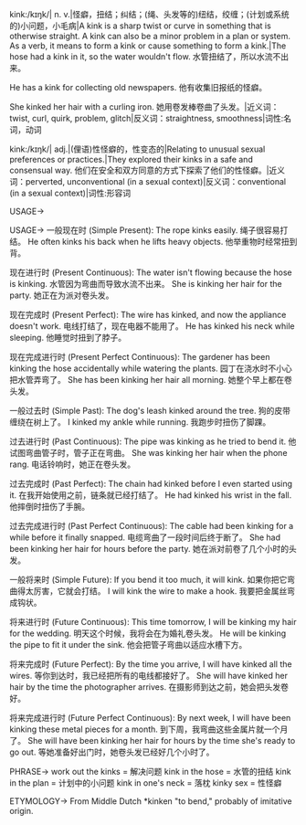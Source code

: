 kink:/kɪŋk/| n. v.|怪癖，扭结；纠结；(绳、头发等的)纽结，绞缠；(计划或系统的)小问题，小毛病|A kink is a sharp twist or curve in something that is otherwise straight.  A kink can also be a minor problem in a plan or system. As a verb, it means to form a kink or cause something to form a kink.|The hose had a kink in it, so the water wouldn't flow. 水管扭结了，所以水流不出来。

He has a kink for collecting old newspapers. 他有收集旧报纸的怪癖。

She kinked her hair with a curling iron. 她用卷发棒卷曲了头发。|近义词：twist, curl, quirk, problem, glitch|反义词：straightness, smoothness|词性:名词，动词

kink:/kɪŋk/| adj.|(俚语)性怪癖的，性变态的|Relating to unusual sexual preferences or practices.|They explored their kinks in a safe and consensual way. 他们在安全和双方同意的方式下探索了他们的性怪癖。|近义词：perverted, unconventional (in a sexual context)|反义词：conventional (in a sexual context)|词性:形容词


USAGE->

USAGE->
一般现在时 (Simple Present):
The rope kinks easily.  绳子很容易打结。
He often kinks his back when he lifts heavy objects. 他举重物时经常扭到背。

现在进行时 (Present Continuous):
The water isn't flowing because the hose is kinking. 水管因为弯曲而导致水流不出来。
She is kinking her hair for the party. 她正在为派对卷头发。

现在完成时 (Present Perfect):
The wire has kinked, and now the appliance doesn't work. 电线打结了，现在电器不能用了。
He has kinked his neck while sleeping. 他睡觉时扭到了脖子。

现在完成进行时 (Present Perfect Continuous):
The gardener has been kinking the hose accidentally while watering the plants. 园丁在浇水时不小心把水管弄弯了。
She has been kinking her hair all morning. 她整个早上都在卷头发。

一般过去时 (Simple Past):
The dog's leash kinked around the tree. 狗的皮带缠绕在树上了。
I kinked my ankle while running. 我跑步时扭伤了脚踝。


过去进行时 (Past Continuous):
The pipe was kinking as he tried to bend it. 他试图弯曲管子时，管子正在弯曲。
She was kinking her hair when the phone rang. 电话铃响时，她正在卷头发。

过去完成时 (Past Perfect):
The chain had kinked before I even started using it.  在我开始使用之前，链条就已经打结了。
He had kinked his wrist in the fall. 他摔倒时扭伤了手腕。

过去完成进行时 (Past Perfect Continuous):
The cable had been kinking for a while before it finally snapped. 电缆弯曲了一段时间后终于断了。
She had been kinking her hair for hours before the party.  她在派对前卷了几个小时的头发。

一般将来时 (Simple Future):
If you bend it too much, it will kink. 如果你把它弯曲得太厉害，它就会打结。
I will kink the wire to make a hook. 我要把金属丝弯成钩状。

将来进行时 (Future Continuous):
This time tomorrow, I will be kinking my hair for the wedding. 明天这个时候，我将会在为婚礼卷头发。
He will be kinking the pipe to fit it under the sink. 他会把管子弯曲以适应水槽下方。

将来完成时 (Future Perfect):
By the time you arrive, I will have kinked all the wires. 等你到达时，我已经把所有的电线都接好了。
She will have kinked her hair by the time the photographer arrives. 在摄影师到达之前，她会把头发卷好。

将来完成进行时 (Future Perfect Continuous):
By next week, I will have been kinking these metal pieces for a month. 到下周，我弯曲这些金属片就一个月了。
She will have been kinking her hair for hours by the time she's ready to go out. 等她准备好出门时，她卷头发已经好几个小时了。



PHRASE->
work out the kinks = 解决问题
kink in the hose = 水管的扭结
kink in the plan = 计划中的小问题
kink in one's neck = 落枕
kinky sex = 性怪癖


ETYMOLOGY->
From Middle Dutch *kinken "to bend," probably of imitative origin.

